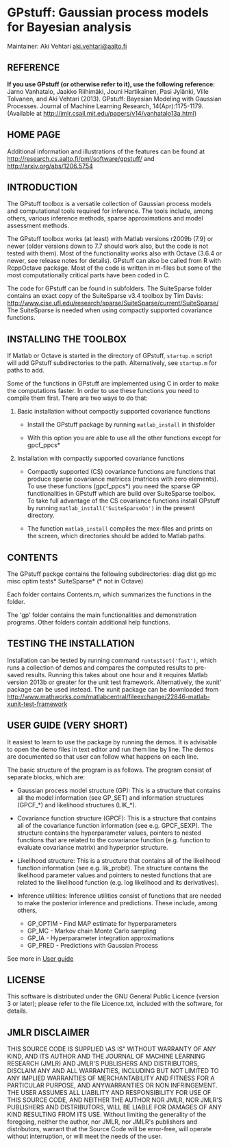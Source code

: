 # GPstuff: Gaussian process models for Bayesian analysis

Maintainer: Aki Vehtari <aki.vehtari@aalto.fi>

## REFERENCE

**If you use GPstuff (or otherwise refer to it), use the following reference:**
  Jarno Vanhatalo, Jaakko Riihimäki, Jouni Hartikainen, Pasi Jylänki,
  Ville Tolvanen, and Aki Vehtari (2013). GPstuff: Bayesian Modeling
  with Gaussian Processes. Journal of Machine Learning Research,
  14(Apr):1175-1179.
  (Available at <http://jmlr.csail.mit.edu/papers/v14/vanhatalo13a.html>)

## HOME PAGE

Additional information and illustrations of the features can be found at
<http://research.cs.aalto.fi/pml/software/gpstuff/> and <http://arxiv.org/abs/1206.5754>

## INTRODUCTION

The GPstuff toolbox is a versatile collection of Gaussian process
models and computational tools required for inference. The tools
include, among others, various inference methods, sparse
approximations and model assessment methods.

The GPstuff toolbox works (at least) with Matlab versions r2009b
(7.9) or newer (older versions down to 7.7 should work also, but the
code is not tested with them). Most of the functionality works also
with Octave (3.6.4 or newer, see release notes for details). GPstuff
can also be called from R with RcppOctave package. Most of the code
is written in m-files but some of the most computationally critical
parts have been coded in C.

The code for GPstuff can be found in subfolders. The SuiteSparse
folder contains an exact copy of the SuiteSparse v3.4 toolbox by Tim
Davis: <http://www.cise.ufl.edu/research/sparse/SuiteSparse/current/SuiteSparse/>
The SuiteSparse is needed when using compactly supported covariance
functions.

## INSTALLING THE TOOLBOX

If Matlab or Octave is started in the  directory of GPstuff,
`startup.m` script will add GPstuff subdirectories to the
path. Alternatively, see `startup.m` for paths to add.

Some of the functions in GPstuff are implemented using C in order to
make the computations faster. In order to use these functions you
need to compile them first. There are two ways to do that:

1) Basic installation without compactly supported covariance functions

   * Install the GPstuff package by running `matlab_install` in thisfolder

   * With this option you are able to use all the other functions
     except for gpcf_ppcs*


2) Installation with compactly supported covariance functions
  
   * Compactly supported (CS) covariance functions are functions that
     produce sparse covariance matrices (matrices with zero elements). To
     use these functions (gpcf_ppcs*) you need the sparse GP
     functionalities in GPstuff which are build over SuiteSparse
     toolbox. To take full advantage of the CS covariance functions
     install GPstuff by running `matlab_install('SuiteSparseOn')` in the
     present directory.

   * The function `matlab_install` compiles the mex-files and prints on
     the screen, which directories should be added to Matlab paths. 
    
## CONTENTS
   
The GPstuff packge contains the following subdirectories:
diag  dist  gp  mc  misc  optim  tests*  SuiteSparse*
(* not in Octave)

Each folder contains Contents.m, which summarizes the functions
in the folder. 

The 'gp' folder contains the main functionalities and demonstration
programs. Other folders contain additional help functions.

## TESTING THE INSTALLATION

Installation can be tested by running command `runtestset('fast')`, which
runs a collection of demos and compares the computed results to pre-saved
results. Running this takes about one hour and it requires Matlab version
2013b or greater for the unit test framework. Alternatively, the
xunit' package can be used instead. The xunit package can be downloaded
from
http://www.mathworks.com/matlabcentral/fileexchange/22846-matlab-xunit-test-framework

## USER GUIDE (VERY SHORT)

It easiest to learn to use the package by running the demos. It is
advisable to open the demo files in text editor and run them line
by line. The demos are documented so that user can follow what
happens on each line.

The basic structure of the program is as follows. The program
consist of separate blocks, which are:

 - Gaussian process model structure (GP):
   This is a structure that contains all the model information (see
   GP_SET) and information structures (GPCF_\*) and likelihood
   structures (LIK_\*).

 - Covariance function structure (GPCF):
   This is a structure that contains all of the covariance function
   information (see e.g. GPCF_SEXP). The structure contains the
   hyperparameter values, pointers to nested functions that are
   related to the covariance function (e.g. function to evaluate
   covariance matrix) and hyperprior structure.

 - Likelihood structure:
   This is a structure that contains all of the likelihood function
   information (see e.g. lik_probit). The structure contains the
   likelihood parameter values and pointers to nested functions that
   are related to the likelihood function (e.g. log likelihood and its
   derivatives).

 - Inference utilities:
   Inference utilities consist of functions that are needed to make
   the posterior inference and predictions. These include, among
   others,
    - GP_OPTIM - Find MAP estimate for hyperparameters
    - GP_MC - Markov chain Monte Carlo sampling
    - GP_IA - Hyperparameter integration approximations
    - GP_PRED - Predictions with Gaussian Process

See more in [User guide](http://arxiv.org/abs/1206.5754)

## LICENSE

This software is distributed under the GNU General Public Licence
(version 3 or later); please refer to the file Licence.txt,
included with the software, for details.


## JMLR DISCLAIMER

   THIS SOURCE CODE IS SUPPLIED \AS IS" WITHOUT WARRANTY OF ANY KIND, AND
   ITS AUTHOR AND THE JOURNAL OF MACHINE LEARNING RESEARCH (JMLR) AND
   JMLR'S PUBLISHERS AND DISTRIBUTORS, DISCLAIM ANY AND ALL WARRANTIES,
   INCLUDING BUT NOT LIMITED TO ANY IMPLIED WARRANTIES OF MERCHANTABILITY
   AND FITNESS FOR A PARTICULAR PURPOSE, AND ANYWARRANTIES OR NON
   INFRINGEMENT. THE USER ASSUMES ALL LIABILITY AND RESPONSIBILITY FOR
   USE OF THIS SOURCE CODE, AND NEITHER THE AUTHOR NOR JMLR, NOR JMLR'S
   PUBLISHERS AND DISTRIBUTORS, WILL BE LIABLE FOR DAMAGES OF ANY KIND
   RESULTING FROM ITS USE. Without limiting the generality of the
   foregoing, neither the author, nor JMLR, nor JMLR's publishers and
   distributors, warrant that the Source Code will be error-free, will
   operate without interruption, or will meet the needs of the user.
